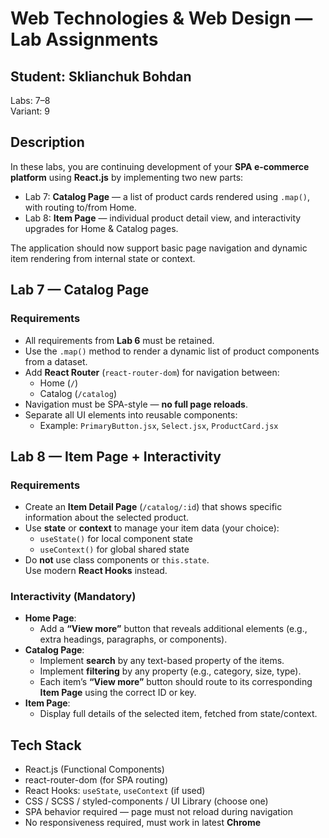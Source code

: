 # Web Technologies & Web Design — Lab Assignments

## Student: Sklianchuk Bohdan  
Labs: 7–8  
Variant: 9  

## Description  
In these labs, you are continuing development of your **SPA e-commerce platform** using **React.js** by implementing two new parts:

- Lab 7: **Catalog Page** — a list of product cards rendered using `.map()`, with routing to/from Home.
- Lab 8: **Item Page** — individual product detail view, and interactivity upgrades for Home & Catalog pages.

The application should now support basic page navigation and dynamic item rendering from internal state or context.

## Lab 7 — Catalog Page

### Requirements

- All requirements from **Lab 6** must be retained.
- Use the `.map()` method to render a dynamic list of product components from a dataset.
- Add **React Router** (`react-router-dom`) for navigation between:
  - Home (`/`)
  - Catalog (`/catalog`)
- Navigation must be SPA-style — **no full page reloads**.
- Separate all UI elements into reusable components:
  - Example: `PrimaryButton.jsx`, `Select.jsx`, `ProductCard.jsx`


## Lab 8 — Item Page + Interactivity

### Requirements

- Create an **Item Detail Page** (`/catalog/:id`) that shows specific information about the selected product.
- Use **state** or **context** to manage your item data (your choice):
  - `useState()` for local component state
  - `useContext()` for global shared state
- Do **not** use class components or `this.state`.  
  Use modern **React Hooks** instead.

### Interactivity (Mandatory)

- **Home Page**:  
  - Add a **“View more”** button that reveals additional elements (e.g., extra headings, paragraphs, or components).
- **Catalog Page**:  
  - Implement **search** by any text-based property of the items.
  - Implement **filtering** by any property (e.g., category, size, type).
  - Each item’s **“View more”** button should route to its corresponding **Item Page** using the correct ID or key.
- **Item Page**:  
  - Display full details of the selected item, fetched from state/context.

## Tech Stack

- React.js (Functional Components)
- react-router-dom (for SPA routing)
- React Hooks: `useState`, `useContext` (if used)
- CSS / SCSS / styled-components / UI Library (choose one)
- SPA behavior required — page must not reload during navigation
- No responsiveness required, must work in latest **Chrome**
